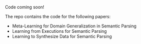 Code coming soon!


The repo contains the code for the following papers:

* Meta-Learning for Domain Generalization in Semantic Parsing
* Learning from Executions for Semantic Parsing
* Learning to Synthesize Data for Semantic Parsing
